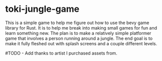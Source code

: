 # toki-jungle-game

This is a simple game to help me figure out how to use the bevy game library for Rust. It is to help me break into making small games for fun and learn something new.
The plan is to make a relatively simple platformer game that involves a person running around a jungle. The end goal is to make it fully fleshed out with splash screens
and a couple different levels.

#TODO - Add thanks to artist I purchased assets from.
